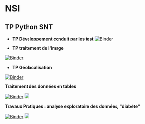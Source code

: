 # NSI


## **TP Python SNT**

* **TP Développement conduit par les test**
[![Binder](https://mybinder.org/badge_logo.svg)](https://mybinder.org/v2/gh/othoni-hub/NSI/HEAD?filepath=TP_Développement_conduit_par_les_tests.ipynb)

* **TP traitement de l'image**

[![Binder](https://mybinder.org/badge_logo.svg)](https://mybinder.org/v2/gh/othoni-hub/NSI/HEAD?filepath=TP_Développement_conduit_par_les_tests.ipynb)

* **TP Géolocalisation**

[![Binder](https://mybinder.org/badge_logo.svg)](https://mybinder.org/v2/gh/othoni-hub/NSI/HEAD?filepath=TP_Développement_conduit_par_les_tests.ipynb)

**Traitement des données en tables**

[![Binder](https://mybinder.org/badge_logo.svg)](https://mybinder.org/v2/gh/othoni-hub/NSI/HEAD?filepath=M1_NSI_Pandas_et_Matplotlib.ipynb)
[<img src="https://deepnote.com/buttons/launch-in-deepnote-small.svg">](https://deepnote.com/launch?name=M1_NSI_Pandas_et_Matplotlib.ipynb&url=https://github.com/othoni-hub/NSI/blob/main/M1_NSI_Pandas_et_Matplotlib.ipynb)

**Travaux Pratiques : analyse exploratoire des données, "diabète"**

[![Binder](https://mybinder.org/badge_logo.svg)](https://mybinder.org/v2/gh/othoni-hub/NSI/HEAD?filepath=M1_NSI_pd&plt_Pima_Correction.ipynb)
[<img src="https://deepnote.com/buttons/launch-in-deepnote-small.svg">](https://deepnote.com/launch?name=M1_NSI_pd&plt_Pima_Correction.ipynb&url=https://github.com/othoni-hub/NSI/blob/main/M1_NSI_pd&plt_Pima_Correction.ipynb)
